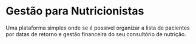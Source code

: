 # Gestão para Nutricionistas

Uma plataforma simples onde se é possível organizar a lista de pacientes por datas de retorno e gestão financeira do seu consultório de nutrição.